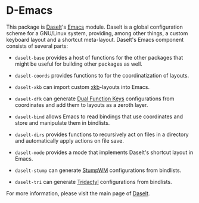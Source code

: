 # D-Emacs
This package is [Daselt](https://gitlab.com/nameiwillforget/daselt)'s [Emacs](https://www.gnu.org/software/emacs/) module. Daselt is a global configuration scheme for a GNU/Linux system, providing, among other things, a custom keyboard layout and a shortcut meta-layout. Daselt's Emacs component consists of several parts:

- `daselt-base` provides a host of functions for the other packages that might be useful for building other packages as well.

- `daselt-coords` provides functions to for the coordinatization of layouts.

- `daselt-xkb` can import custom [xkb](https://www.x.org/wiki/XKB/)-layouts into Emacs.

- `daselt-dfk` can generate [Dual Function Keys](https://gitlab.com/interception/linux/plugins/dual-function-keys) configurations from coordinates
  and add them to layouts as a zeroth layer.

- `daselt-bind` allows Emacs to read bindings that use coordinates and store
  and manipulate them in bindlists.

- `daselt-dirs` provides functions to recursively act on files in a directory
  and automatically apply actions on file save.

- `daselt-mode` provides a mode that implements Daselt's shortcut layout in
  Emacs.

- `daselt-stump` can generate [StumpWM](https://github.com/stumpwm/stumpwm/wiki) configurations from bindlists.

- `daselt-tri` can generate [Tridactyl](https://github.com/tridactyl/tridactyl) configurations from bindlists.

For more information, please visit the main page of [Daselt](https://gitlab.com/nameiwillforget/daselt).
